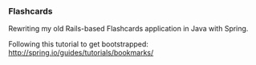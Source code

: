 ### Flashcards

Rewriting my old Rails-based Flashcards application in Java with Spring.

Following this tutorial to get bootstrapped: http://spring.io/guides/tutorials/bookmarks/

